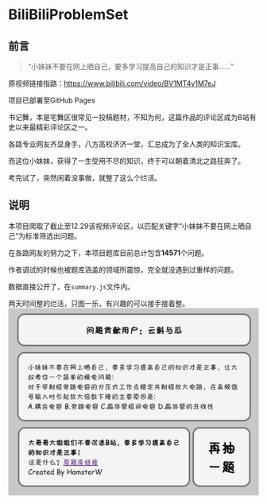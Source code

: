 # BiliBiliProblemSet

## 前言

> “小妹妹不要在网上晒自己，要多学习提高自己的知识才是正事……”

原视频链接指路：https://www.bilibili.com/video/BV1MT4y1M7eJ

项目已部署至GitHub Pages

书记舞，本是宅舞区很常见一投稿题材，不知为何，这篇作品的评论区成为B站有史以来最精彩评论区之一。

各路专业网友齐显身手，八方高校济济一堂，汇总成为了全人类的知识宝库。

而这位小妹妹，获得了一生受用不尽的知识，终于可以朝着清北之路狂奔了。

考完试了，突然闲着没事做，就整了这么个烂活。

## 说明

本项目爬取了截止至12.29该视频评论区，以匹配关键字“小妹妹不要在网上晒自己”为标准筛选出问题。

在各路网友的努力之下，本项目题库目前总计包含**14571**个问题。

作者调试的时候也被题库涵盖的领域所震惊，完全就没遇到过重样的问题。

数据直接公开了，在`summary.js`文件内。

两天时间整的烂活，只图一乐，有兴趣的可以接手接着整。![sample](./sample.png)